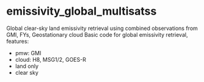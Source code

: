 # emissivity_global_multisatss
Global clear-sky land emissivity retrieval using combined observations from GMI, FYs, Geostationary cloud
Basic code for global emissivity retrieval, features:
- pmw: GMI
- cloud: H8, MSG1/2, GOES-R
- land only
- clear sky
